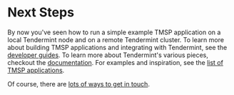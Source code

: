 # Next Steps

By now you've seen how to run a simple example TMSP application on a local Tendermint node
and on a remote Tendermint cluster. 
To learn more about building TMSP applications and integrating with Tendermint, see the [developer guides](/docs/guides).
To learn more about Tendermint's various pieces, checkout the [documentation](/docs).
For examples and inspiration, see the [list of TMSP applications](/community/software-ecosystem).

Of course, there are [lots of ways to get in touch](/community).
